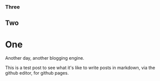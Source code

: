 ### Three
## Two
# One

Another day, another blogging engine.

This is a test post to see what it's like to write posts in markdown, via the github editor, for github pages.

